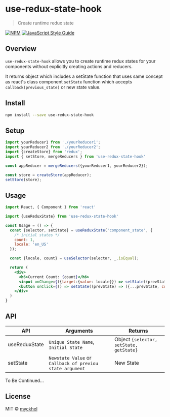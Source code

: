 # use-redux-state-hook

> Create runtime redux state

[![NPM](https://img.shields.io/npm/v/use-redux-state-hook.svg)](https://www.npmjs.com/package/use-redux-state-hook) [![JavaScript Style Guide](https://img.shields.io/badge/code_style-standard-brightgreen.svg)](https://standardjs.com)

## Overview
`use-redux-state-hook` allows you to create runtime redux states for your components without explicitly creating actions and reducers.

It returns object which includes a setState function that uses same concept as react's class component `setState` function which accepts `callback(previous_state)` or new state value.

## Install

```bash
npm install --save use-redux-state-hook
```

## Setup
```js
import yourReducer1 from './yourReducer1';
import yourReducer2 from './yourReducer2';
import {createStore} from 'redux';
import { setStore, mergeReducers } from 'use-redux-state-hook'

const appReducer = mergeReducers({yourReducer1, yourReducer2});

const store = createStore(appReducer);
setStore(store);
```

## Usage

```jsx
import React, { Component } from 'react'

import {useReduxState} from 'use-redux-state-hook'

const Usage = () => {
  const {selector, setState} = useReduxState('component_state', {
    /* initial states */
    count: 1,
    locale: 'en_US'
  });

  const {locale, count} = useSelector(selector, _.isEqual);

  return (
    <div>
      <h6>Current Count: {count}</h6>
      <input onChange={({target:{value: locale}}) => setState((prevState) => ({...prevState, locale}))} value={locale} />
      <button onClick={() => setState((prevState) => ({...prevState, count: count + 1}))}>Increment Count</button>
    </div>
  )
}
```

## API

| API | Arguments | Returns |
-- | ---------- | ------- |
| useReduxState | `Unique State Name`, `Initial State` | Object `{selector, setState, getState}`
| setState | `Newstate Value` or `Callback of previou state argument` | New State

To Be Continued...

## License

MIT © [myckhel](https://github.com/myckhel)
